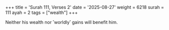 +++
title = 'Surah 111, Verses 2'
date = '2025-08-27'
weight = 6218
surah = 111
ayah = 2
tags = ["wealth"]
+++

Neither his wealth nor ˹worldly˺ gains will benefit him.